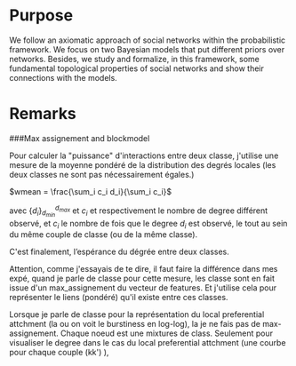 
# Purpose
We follow an axiomatic approach of social networks within the probabilistic framework. We focus on two Bayesian models that put different priors over networks. Besides, we study and formalize, in this framework, some fundamental topological properties of social networks and show their connections with the models.



# Remarks

###Max assignement and blockmodel

Pour calculer la "puissance" d'interactions entre deux classe, j'utilise une mesure de la moyenne pondéré de la distribution des degrés locales (les deux classes ne sont pas nécessairement égales.)
 
$wmean = \frac{\sum_i c_i d_i}{\sum_i c_i}$

avec $\{d_i\}_{d_{min}}^{d_{max}}$ et  $c_i$ et  respectivement  le nombre de degree différent observé, et $c_i$ le nombre de fois que le degree $d_i$ est observé, le tout au sein du même couple de classe (ou de la même classe).

C'est finalement, l’espérance du dégrée entre deux classes.

Attention, comme j'essayais de te dire, il faut faire la différence dans mes expé, quand je parle de classe pour cette mesure,  les classe sont en fait issue d'un max_assignement du vecteur de features.
Et j'utilise cela pour représenter le liens (pondéré) qu'il existe entre ces classes.

Lorsque je parle de classe pour la représentation du local preferential attchment (la ou on voit le burstiness en log-log), la je ne fais pas de max-assignement. Chaque noeud est une mixtures de class. Seulement pour visualiser le degree dans le cas du local preferential attchment (une courbe pour chaque couple (kk') ), 

 

